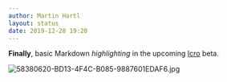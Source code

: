 ```yaml
---
author: Martin Hartl
layout: status
date: 2019-12-28 19:20
---
```


**Finally**, basic Markdown *highlighting* in the upcoming [Icro](https://hartl.co) beta.

![58380620-BD13-4F4C-B085-9887601EDAF6.jpg](http://share.hartl.co/micro/58380620-BD13-4F4C-B085-9887601EDAF6.jpg)